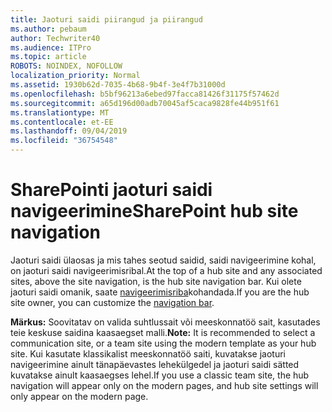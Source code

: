 ```yaml
---
title: Jaoturi saidi piirangud ja piirangud
ms.author: pebaum
author: Techwriter40
ms.audience: ITPro
ms.topic: article
ROBOTS: NOINDEX, NOFOLLOW
localization_priority: Normal
ms.assetid: 1930b62d-7035-4b68-9b4f-3e4f7b31000d
ms.openlocfilehash: b5bf96213a6ebed97facca81426f31175f57462d
ms.sourcegitcommit: a65d196d00adb70045af5caca9828fe44b951f61
ms.translationtype: MT
ms.contentlocale: et-EE
ms.lasthandoff: 09/04/2019
ms.locfileid: "36754548"
---
```

# <a name="sharepoint-hub-site-navigation"></a><span data-ttu-id="a2102-102">SharePointi jaoturi saidi navigeerimine</span><span class="sxs-lookup"><span data-stu-id="a2102-102">SharePoint hub site navigation</span></span>

<span data-ttu-id="a2102-103">Jaoturi saidi ülaosas ja mis tahes seotud saidid, saidi navigeerimine kohal, on jaoturi saidi navigeerimisribal.</span><span class="sxs-lookup"><span data-stu-id="a2102-103">At the top of a hub site and any associated sites, above the site navigation, is the hub site navigation bar.</span></span> <span data-ttu-id="a2102-104">Kui olete jaoturi saidi omanik, saate [navigeerimisriba](https://support.office.com/article/customize-the-navigation-on-your-sharepoint-site-3cd61ae7-a9ed-4e1e-bf6d-4655f0bf25ca#hubnav)kohandada.</span><span class="sxs-lookup"><span data-stu-id="a2102-104">If you are the hub site owner, you can customize the [navigation bar](https://support.office.com/article/customize-the-navigation-on-your-sharepoint-site-3cd61ae7-a9ed-4e1e-bf6d-4655f0bf25ca#hubnav).</span></span> 

<span data-ttu-id="a2102-105">**Märkus:** Soovitatav on valida suhtlussait või meeskonnatöö sait, kasutades teie keskuse saidina kaasaegset malli.</span><span class="sxs-lookup"><span data-stu-id="a2102-105">**Note:** It is recommended to select a communication site, or a team site using the modern template as your hub site.</span></span> <span data-ttu-id="a2102-106">Kui kasutate klassikalist meeskonnatöö saiti, kuvatakse jaoturi navigeerimine ainult tänapäevastes lehekülgedel ja jaoturi saidi sätted kuvatakse ainult kaasaegses lehel.</span><span class="sxs-lookup"><span data-stu-id="a2102-106">If you use a classic team site, the hub navigation will appear only on the modern pages, and hub site settings will only appear on the modern page.</span></span> 


